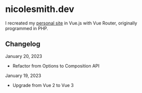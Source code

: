 # nicolesmith.dev

I recreated my [personal site](https://nicolesmith.dev/) in Vue.js with Vue Router, originally programmed in PHP.

## Changelog

January 20, 2023

-   Refactor from Options to Composition API

January 19, 2023

-   Upgrade from Vue 2 to Vue 3
